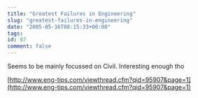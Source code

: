```yaml
---
title: "Greatest Failures in Engineering"
slug: "greatest-failures-in-engineering"
date: "2005-05-16T08:15:33+00:00"
tags:
id: 87
comment: false
---
```


Seems to be mainly focussed on Civil. Interesting enough tho

[http://www.eng-tips.com/viewthread.cfm?qid=95907&page=1](http://www.eng-tips.com/viewthread.cfm?qid=95907&page=1)
